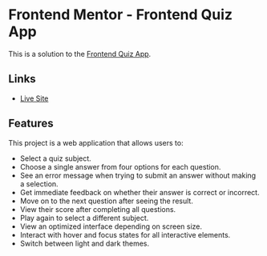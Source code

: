 # Frontend Mentor - Frontend Quiz App

This is a solution to the [Frontend Quiz App](https://www.frontendmentor.io/challenges/frontend-quiz-app-BE7xkzXQnU).

## Links

- [Live Site](https://nyz-frontend-quiz-app.netlify.app/)

## Features

This project is a web application that allows users to:

- Select a quiz subject.
- Choose a single answer from four options for each question.
- See an error message when trying to submit an answer without making a selection.
- Get immediate feedback on whether their answer is correct or incorrect.
- Move on to the next question after seeing the result.
- View their score after completing all questions.
- Play again to select a different subject.
- View an optimized interface depending on screen size.
- Interact with hover and focus states for all interactive elements.
- Switch between light and dark themes.
